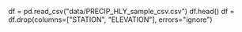 df = pd.read_csv("data/PRECIP_HLY_sample_csv.csv")
df.head()
df = df.drop(columns=["STATION", "ELEVATION"], errors="ignore")
